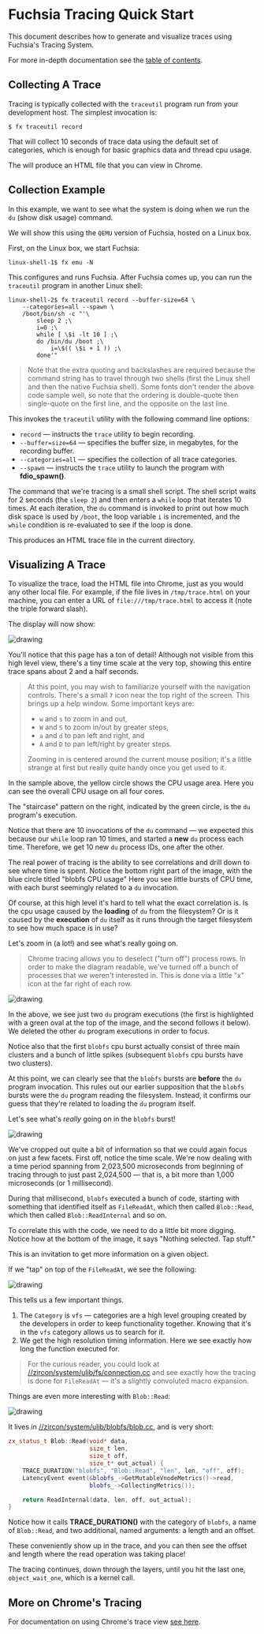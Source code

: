 # Fuchsia Tracing Quick Start

This document describes how to generate and visualize traces using
Fuchsia's Tracing System.

For more in-depth documentation see the [table of contents](README.md).

## Collecting A Trace

Tracing is typically collected with the `traceutil` program run from your
development host. The simplest invocation is:

```shell
$ fx traceutil record
```

That will collect 10 seconds of trace data using the default set of
categories, which is enough for basic graphics data and thread cpu usage.

The will produce an HTML file that you can view in Chrome.

## Collection Example

In this example, we want to see what the system is doing when we run the `du`
(show disk usage) command.

We will show this using the `QEMU` version of Fuchsia, hosted on a Linux box.

First, on the Linux box, we start Fuchsia:

```shell
linux-shell-1$ fx emu -N
```

This configures and runs Fuchsia.
After Fuchsia comes up, you can run the `traceutil` program in another Linux
shell:

```shell
linux-shell-2$ fx traceutil record --buffer-size=64 \
    --categories=all --spawn \
    /boot/bin/sh -c "'\
        sleep 2 ;\
        i=0 ;\
        while [ \$i -lt 10 ] ;\
        do /bin/du /boot ;\
            i=\$(( \$i + 1 )) ;\
        done'"
```

> Note that the extra quoting and backslashes are required because the command
> string has to travel through two shells (first the Linux shell and then the
> native Fuchsia shell).
> Some fonts don't render the above code sample well, so note that the ordering
> is double-quote then single-quote on the first line, and the opposite on
> the last line.

This invokes the `traceutil` utility with the following command line options:

* `record` &mdash; instructs the `trace` utility to begin recording.
* `--buffer=size=64` &mdash; specifies the buffer size, in megabytes, for the
  recording buffer.
* `--categories=all` &mdash; specifies the collection of all trace categories.
* `--spawn` &mdash; instructs the `trace` utility to launch the program with
  **fdio_spawn()**.

The command that we're tracing is a small shell script.
The shell script waits for 2 seconds (the `sleep 2`) and then enters a `while`
loop that iterates 10 times.
At each iteration, the `du` command is invoked to print out how much disk space
is used by `/boot`, the loop variable `i` is incremented, and the `while` condition
is re-evaluated to see if the loop is done.

This produces an HTML trace file in the current directory.

## Visualizing A Trace

To visualize the trace, load the HTML file into Chrome, just as you would
any other local file.
For example, if the file lives in `/tmp/trace.html` on your machine, you can
enter a URL of `file:///tmp/trace.html` to access it (note the triple forward slash).

The display will now show:

![drawing](trace-example-overview.png)

You'll notice that this page has a ton of detail!
Although not visible from this high level view, there's a tiny
time scale at the very top, showing this entire trace spans about
2 and a half seconds.

> At this point, you may wish to familiarize yourself with the navigation
> controls.
> There's a small **`?`** icon near the top right of the screen.
> This brings up a help window.
> Some important keys are:
>
> * `w` and `s` to zoom in and out,
> * `W` and `S` to zoom in/out by greater steps,
> * `a` and `d` to pan left and right, and
> * `A` and `D` to pan left/right by greater steps.
>
> Zooming in is centered around the current mouse position; it's a little
> strange at first but really quite handy once you get used to it.

In the sample above, the yellow circle shows the CPU usage area.
Here you can see the overall CPU usage on all four cores.

The "staircase" pattern on the right, indicated by the green circle,
is the `du` program's execution.

Notice that there are 10 invocations of the `du` command &mdash; we expected
this because our `while` loop ran 10 times, and started a **new** `du`
process each time.
Therefore, we get 10 new `du` process IDs, one after the other.

The real power of tracing is the ability to see correlations and drill
down to see where time is spent.
Notice the bottom right part of the image, with the blue circle titled "blobfs CPU usage"
Here you see little bursts of CPU time, with each burst seemingly related to
a `du` invocation.

Of course, at this high level it's hard to tell what the exact correlation is.
Is the cpu usage caused by the **loading** of `du` from the filesystem?
Or is it caused by the **execution** of `du` itself as it runs through the target
filesystem to see how much space is in use?

Let's zoom in (a lot!) and see what's really going on.

> Chrome tracing allows you to deselect ("turn off") process rows.
> In order to make the diagram readable, we've turned off a bunch of processes
> that we weren't interested in. This is done via a little "x" icon at the far
> right of each row.

![drawing](trace-example-zoom1.png)

In the above, we see just two `du` program executions (the first is highlighted
with a green oval at the top of the image, and the second follows it below).
We deleted the other `du` program executions in order to focus.

Notice also that the first `blobfs` cpu burst actually consist of three main
clusters and a bunch of little spikes (subsequent `blobfs` cpu bursts have two
clusters).

At this point, we can clearly see that the `blobfs` bursts are **before** the
`du` program invocation.
This rules out our earlier supposition that the `blobfs` bursts were the
`du` program reading the filesystem.
Instead, it confirms our guess that they're related to loading the `du` program
itself.

Let's see what's *really* going on in the `blobfs` burst!

![drawing](trace-example-blobfs1.png)

We've cropped out quite a bit of information so that we could again focus on just
a few facets.
First off, notice the time scale.
We're now dealing with a time period spanning from 2,023,500 microseconds from
beginning of tracing through to just past 2,024,500 &mdash; that is, a bit
more than 1,000 microseconds (or 1 millisecond).

During that millisecond, `blobfs` executed a bunch of code, starting with something
that identified itself as `FileReadAt`, which then called `Blob::Read`, which
then called `Blob::ReadInternal` and so on.

To correlate this with the code, we need to do a little bit more digging.
Notice how at the bottom of the image, it says "Nothing selected. Tap stuff."

This is an invitation to get more information on a given object.

If we "tap" on top of the `FileReadAt`, we see the following:

![drawing](trace-example-filereadat.png)

This tells us a few important things.

1. The `Category` is `vfs` &mdash; categories are a high level grouping created
   by the developers in order to keep functionality together. Knowing that it's
   in the `vfs` category allows us to search for it.
2. We get the high resolution timing information. Here we see exactly how long
   the function executed for.

> For the curious reader, you could look at
> [//zircon/system/ulib/fs/connection.cc][connection] and see exactly how the
> tracing is done for `FileReadAt` &mdash; it's a slightly convoluted macro
> expansion.

Things are even more interesting with `Blob::Read`:

![drawing](trace-example-blobread.png)

It lives in
[//zircon/system/ulib/blobfs/blob.cc][blob], and is very short:

```cpp
zx_status_t Blob::Read(void* data,
                       size_t len,
                       size_t off,
                       size_t* out_actual) {
    TRACE_DURATION("blobfs", "Blob::Read", "len", len, "off", off);
    LatencyEvent event(&blobfs_->GetMutableVnodeMetrics()->read,
                       blobfs_->CollectingMetrics());

    return ReadInternal(data, len, off, out_actual);
}
```

Notice how it calls **TRACE_DURATION()** with the category of `blobfs`,
a name of `Blob::Read`, and two additional, named arguments: a length and
an offset.

These conveniently show up in the trace, and you can then see the offset
and length where the read operation was taking place!

The tracing continues, down through the layers, until you hit the last one,
`object_wait_one`, which is a kernel call.

## More on Chrome's Tracing

For documentation on using Chrome's trace view [see here][chrome].

<!-- xrefs -->
[blob]: /zircon/system/ulib/blobfs/blob.cc
[chrome]: https://www.chromium.org/developers/how-tos/trace-event-profiling-tool
[connection]: /zircon/system/ulib/fs/connection.cc

